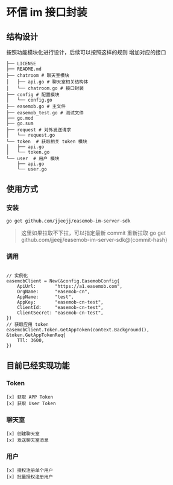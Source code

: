 # 环信 im 接口封装

## 结构设计
按照功能模块化进行设计，后续可以按照这样的规则 增加对应的接口
```golang
├── LICENSE
├── README.md
├── chatroom # 聊天室模块
│   ├── api.go # 聊天室相关结构体
│   └── chatroom.go # 接口封装
├── config # 配置模块
│   └── config.go
├── easemob.go # 主文件
├── easemob_test.go # 测试文件
├── go.mod
├── go.sum
├── request # 对外发送请求
│   └── request.go
└── token  # 获取相关 token 模块
│   ├── api.go
│   └── token.go
└── user  # 用户 模块
    ├── api.go
    └── user.go
```

## 使用方式

### 安装

`go get github.com/jjeejj/easemob-im-server-sdk`

> 这里如果拉取不下拉，可以指定最新 commit 重新拉取 go get github.com/jjeejj/easemob-im-server-sdk@{commit-hash}

### 调用

```golang

// 实例化
easemobClient = New(&config.EasemobConfig{
    ApiUrl:       "https://a1.easemob.com",
    OrgName:      "easemob-cn",
    AppName:      "test",
    AppKey:       "easemob-cn-test",
    ClientId:     "easemob-cn-test",
    ClientSecret: "easemob-cn-test",
})
// 获取应用 token
easemobClient.Token.GetAppToken(context.Background(), &token.GetAppTokenReq{
    TTl: 3600,
})
```

## 目前已经实现功能

### Token
    [x] 获取 APP Token
    [x] 获取 User Token

### 聊天室
    [x] 创建聊天室
    [x] 发送聊天室消息

### 用户
    [x] 授权注册单个用户
    [x] 批量授权注册用户

